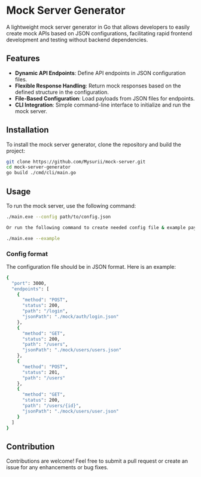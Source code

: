 # Mock Server Generator

A lightweight mock server generator in Go that allows developers to easily create mock APIs based on JSON configurations, facilitating rapid frontend development and testing without backend dependencies.

## Features

- **Dynamic API Endpoints**: Define API endpoints in JSON configuration files.
- **Flexible Response Handling**: Return mock responses based on the defined structure in the configuration.
- **File-Based Configuration**: Load payloads from JSON files for endpoints.
- **CLI Integration**: Simple command-line interface to initialize and run the mock server.

## Installation

To install the mock server generator, clone the repository and build the project:

```bash
git clone https://github.com/Mysurii/mock-server.git
cd mock-server-generator
go build ./cmd/cli/main.go
```

## Usage

To run the mock server, use the following command:

```bash
./main.exe --config path/to/config.json

Or run the following command to create needed config file & example payload files

./main.exe --example
```

### Config format

The configuration file should be in JSON format. Here is an example:

```bash
{
  "port": 3000,
  "endpoints": [
    {
      "method": "POST",
      "status": 200,
      "path": "/login",
      "jsonPath": "./mock/auth/login.json"
    },
    {
      "method": "GET",
      "status": 200,
      "path": "/users",
      "jsonPath": "./mock/users/users.json"
    },
    {
      "method": "POST",
      "status": 201,
      "path": "/users"
    },
    {
      "method": "GET",
      "status": 200,
      "path": "/users/{id}",
      "jsonPath": "./mock/users/user.json"
    }
  ]
}
```

## Contribution

Contributions are welcome! Feel free to submit a pull request or create an issue for any enhancements or bug fixes.
